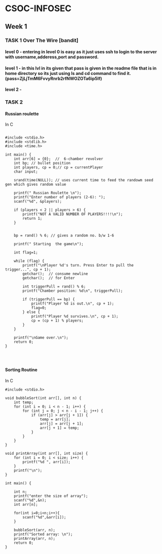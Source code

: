 # CSOC-INFOSEC



## Week 1


###  TASK 1 Over The Wire [bandit]

#### level 0 - entering in level 0 is easy as it just uses ssh to login to the server with username,adderess,port and password.

#### level 1 - in this lvl in its given that pass is given in the readme  file that is in home directory so its just using ls and cd command to find it.(pass=ZjLjTmM6FvvyRnrb2rfNWOZOTa6ip5If)

#### level 2 -



### TASK 2 

#### Russian roulette
In C 

```

#include <stdio.h>
#include <stdlib.h>
#include <time.h>

int main() {
    int arr[6] = {0};  //  6-chamber revolver
    int bp; // bullet position
    int players, cp = 0;// cp = currentPlayer
    char input;

    srand(time(NULL)); // uses current time to feed the randowm seed gen which gives random value

    printf(" Russian Roulette \n");
    printf("Enter number of players (2-6): ");
    scanf("%d", &players);

    if (players < 2 || players > 6) {
        printf("NOT A VALID NUMBER OF PLAYERS!!!!\n");
        return 1;
    }

    
    bp = rand() % 6; // gives a random no. b/w 1-6

    printf(" Starting  the game\n");

    int flag=1;

    while (flag) {
        printf("\nPlayer %d's turn. Press Enter to pull the trigger...", cp + 1);
        getchar();  // consume newline 
        getchar();  // for Enter

        int triggerPull = rand() % 6;
        printf("Chamber position: %d\n", triggerPull);

        if (triggerPull == bp) {
            printf("Player %d is out.\n", cp + 1);
            flag=0;
        } else {
            printf("Player %d survives.\n", cp + 1);
            cp = (cp + 1) % players;
        }
    }

    printf("\nGame over.\n");
    return 0;
}




```

#### Sorting Routine
In C

```
#include <stdio.h>

void bubbleSort(int arr[], int n) {
    int temp;
    for (int i = 0; i < n - 1; i++) {
        for (int j = 0; j < n - i - 1; j++) {
            if (arr[j] > arr[j + 1]) {
                temp = arr[j];
                arr[j] = arr[j + 1];
                arr[j + 1] = temp;
            }
        }
    }
}

void printArray(int arr[], int size) {
    for (int i = 0; i < size; i++) {
        printf("%d ", arr[i]);
    }
    printf("\n");
}

int main() {

    int n;
    printf("enter the size of array");
    scanf("%d",&n);
    int arr[n];

    for(int i=0;i<n;i++){
        scanf("%d",&arr[i]);
    }
    
    bubbleSort(arr, n);
    printf("Sorted array: \n");
    printArray(arr, n);
    return 0;
}

```




